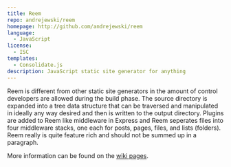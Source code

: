 ```yaml
---
title: Reem
repo: andrejewski/reem
homepage: http://github.com/andrejewski/reem
language:
  - JavaScript
license:
  - ISC
templates:
  - Consolidate.js
description: JavaScript static site generator for anything
---
```


Reem is different from other static site generators in the amount of control
developers are allowed during the build phase. The source directory is expanded
into a tree data structure that can be traversed and manipulated in ideally
any way desired and then is written to the output directory. Plugins are added to Reem like middleware in Express
and Reem seperates files into four middleware stacks, one each for posts, pages,
files, and lists (folders). Reem really is quite feature rich and should not be
summed up in a paragraph.

More information can be found on the [wiki pages](https://github.com/andrejewski/reem/wiki).

